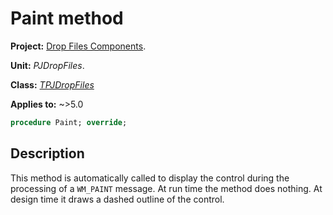 # Paint method

**Project:** [Drop Files Components](../API.md).

**Unit:** _PJDropFiles_.

**Class:** _[TPJDropFiles](./TPJDropFiles.md)_

**Applies to:** ~>5.0

```pascal
procedure Paint; override;
```

## Description

This method is automatically called to display the control during the processing of a `WM_PAINT` message. At run time the method does nothing. At design time it draws a dashed outline of the control.

